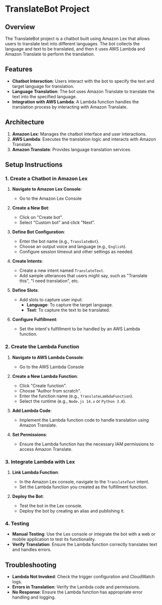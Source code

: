 # TranslateBot Project

## Overview

The TranslateBot project is a chatbot built using Amazon Lex that allows users to translate text into different languages. The bot collects the language and text to be translated, and then it uses AWS Lambda and Amazon Translate to perform the translation.

## Features

- **Chatbot Interaction**: Users interact with the bot to specify the text and target language for translation.
- **Language Translation**: The bot uses Amazon Translate to translate the text into the specified language.
- **Integration with AWS Lambda**: A Lambda function handles the translation process by interacting with Amazon Translate.

## Architecture

1. **Amazon Lex**: Manages the chatbot interface and user interactions.
2. **AWS Lambda**: Executes the translation logic and interacts with Amazon Translate.
3. **Amazon Translate**: Provides language translation services.

## Setup Instructions

### 1. Create a Chatbot in Amazon Lex

1. **Navigate to Amazon Lex Console**:
   - Go to the Amazon Lex Console
2. **Create a New Bot**:
   - Click on "Create bot".
   - Select "Custom bot" and click "Next".

3. **Define Bot Configuration**:
   - Enter the bot name (e.g., `TranslateBot`).
   - Choose an output voice and language (e.g., `English`).
   - Configure session timeout and other settings as needed.

4. **Create Intents**:
   - Create a new intent named `TranslateText`.
   - Add sample utterances that users might say, such as "Translate this", "I need translation", etc.

5. **Define Slots**:
   - Add slots to capture user input:
     - **Language**: To capture the target language.
     - **Text**: To capture the text to be translated.

6. **Configure Fulfillment**:
   - Set the intent's fulfillment to be handled by an AWS Lambda function.

### 2. Create the Lambda Function

1. **Navigate to AWS Lambda Console**:
   - Go to the AWS Lambda Console

2. **Create a New Lambda Function**:
   - Click "Create function".
   - Choose "Author from scratch".
   - Enter the function name (e.g., `TranslateLambdaFunction`).
   - Select the runtime (e.g., `Node.js 14.x` or `Python 3.8`).

3. **Add Lambda Code**:
   - Implement the Lambda function code to handle translation using Amazon Translate.

4. **Set Permissions**:
   - Ensure the Lambda function has the necessary IAM permissions to access Amazon Translate.

### 3. Integrate Lambda with Lex

1. **Link Lambda Function**:
   - In the Amazon Lex console, navigate to the `TranslateText` intent.
   - Set the Lambda function you created as the fulfillment function.

2. **Deploy the Bot**:
   - Test the bot in the Lex console.
   - Deploy the bot by creating an alias and publishing it.

### 4. Testing

- **Manual Testing**: Use the Lex console or integrate the bot with a web or mobile application to test its functionality.
- **Verify Translation**: Ensure the Lambda function correctly translates text and handles errors.

## Troubleshooting

- **Lambda Not Invoked**: Check the trigger configuration and CloudWatch logs.
- **Errors in Translation**: Verify the Lambda code and permissions.
- **No Response**: Ensure the Lambda function has appropriate error handling and logging.



